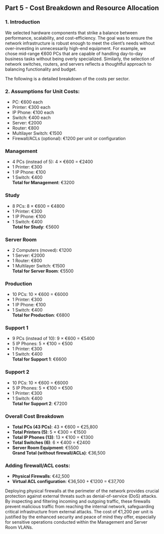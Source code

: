 ## Part 5 - Cost Breakdown and Resource Allocation

### 1. Introduction
We selected hardware components that strike a balance between performance, scalability, and cost-efficiency. The goal was to ensure the network infrastructure is robust enough to meet the client’s needs without over-investing in unnecessarily high-end equipment. For example, we chose mid-range €600 PCs that are capable of handling day-to-day business tasks without being overly specialized. Similarly, the selection of network switches, routers, and servers reflects a thoughtful approach to balancing functionality and budget.

The following is a detailed breakdown of the costs per sector.

### 2. Assumptions for Unit Costs:
- PC: €600 each
- Printer: €300 each
- IP Phone: €100 each
- Switch: €400 each
- Server: €2000
- Router: €800
- Multilayer Switch: €1500
- Firewall/ACLs (optional): €1200 per unit or configuration

### Management
- 4 PCs (instead of 5): 4 × €600 = €2400
- 1 Printer: €300
- 1 IP Phone: €100
- 1 Switch: €400  
**Total for Management**: €3200

### Study
- 8 PCs: 8 × €600 = €4800
- 1 Printer: €300
- 1 IP Phone: €100
- 1 Switch: €400  
**Total for Study**: €5600

### Server Room
- 2 Computers (moved): €1200
- 1 Server: €2000
- 1 Router: €800
- 1 Multilayer Switch: €1500  
**Total for Server Room**: €5500

### Production
- 10 PCs: 10 × €600 = €6000
- 1 Printer: €300
- 1 IP Phone: €100
- 1 Switch: €400  
**Total for Production**: €6800

### Support 1
- 9 PCs (instead of 10): 9 × €600 = €5400
- 5 IP Phones: 5 × €100 = €500
- 1 Printer: €300
- 1 Switch: €400  
**Total for Support 1**: €6600

### Support 2
- 10 PCs: 10 × €600 = €6000
- 5 IP Phones: 5 × €100 = €500
- 1 Printer: €300
- 1 Switch: €400  
**Total for Support 2**: €7200

### Overall Cost Breakdown
- **Total PCs (43 PCs)**: 43 × €600 = €25,800
- **Total Printers (5)**: 5 × €300 = €1500
- **Total IP Phones (13)**: 13 × €100 = €1300
- **Total Switches (6)**: 6 × €400 = €2400
- **Server Room Equipment**: €5500  
**Grand Total (without firewall/ACLs)**: €36,500

### Adding firewall/ACL costs:
- **Physical Firewalls**: €42,500
- **Virtual ACL configuration**: €36,500 + €1200 = €37,700

Deploying physical firewalls at the perimeter of the network provides crucial protection against external threats such as denial-of-service (DoS) attacks. By inspecting and filtering incoming and outgoing traffic, these firewalls prevent malicious traffic from reaching the internal network, safeguarding critical infrastructure from external attacks. The cost of €1,200 per unit is justified by the enhanced security and peace of mind they offer, especially for sensitive operations conducted within the Management and Server Room VLANs.
